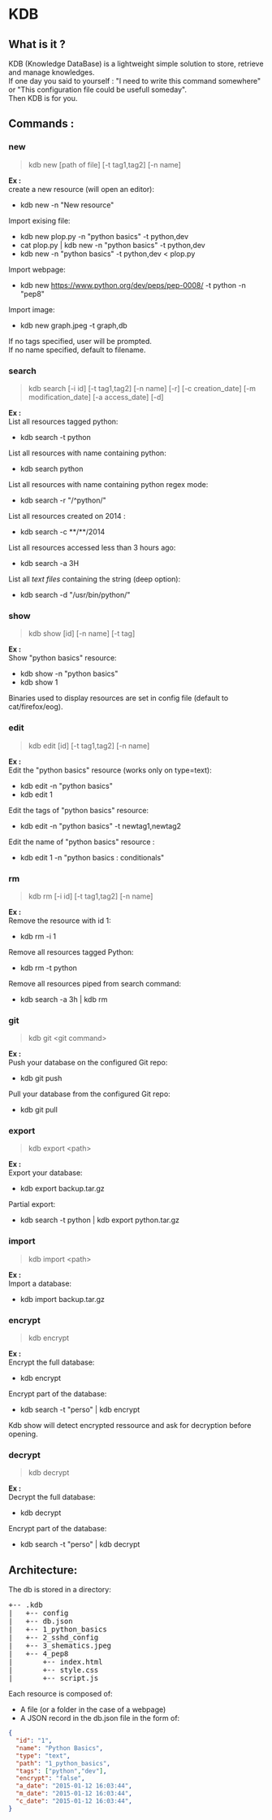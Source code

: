 **KDB**
===================

What is it ?
--------------
KDB (Knowledge DataBase) is a lightweight simple solution to store, retrieve and manage knowledges.   
If one day you said to yourself : "I need to write this command somewhere" or "This configuration file could be usefull someday".  
Then KDB is for you. 

Commands :
--------------

### new
>kdb new [path of file] [-t tag1,tag2] [-n name]

**Ex :**  
create a new resource (will open an editor):
 - kdb new -n "New resource"

Import exising file:
 - kdb new plop.py -n "python basics" -t python,dev
 - cat plop.py | kdb new -n "python basics" -t python,dev
 - kdb new -n "python basics" -t python,dev < plop.py

Import webpage:
 - kdb new https://www.python.org/dev/peps/pep-0008/ -t python -n "pep8"

Import image:
 - kdb new graph.jpeg -t graph,db

If no tags specified, user will be prompted.  
If no name specified, default to filename.  

### search
>kdb search [-i id] [-t tag1,tag2] [-n name] [-r] [-c creation_date] [-m modification_date] [-a access_date] [-d]

**Ex :**  
List all resources tagged python:
 - kdb search -t python

List all resources with name containing python:
 - kdb search python

List all resources with name containing python regex mode:
 - kdb search -r "/^python/"

List all resources created on 2014 :
 - kdb search -c \*\*/\*\*/2014

List all resources accessed less than 3 hours ago:
 - kdb search -a 3H  
 
List all *text files* containing the string (deep option):
 - kdb search -d "/usr/bin/python/"



### show
>kdb show [id] [-n name] [-t tag]

**Ex :**  
Show "python basics" resource:
 - kdb show -n "python basics"
 - kdb show 1  

Binaries used to display resources are set in config file (default to cat/firefox/eog).  

### edit
>kdb edit [id] [-t tag1,tag2] [-n name]

**Ex :**  
Edit the "python basics" resource (works only on type=text):
 - kdb edit -n "python basics"
 - kdb edit 1

Edit the tags of "python basics" resource:
 - kdb edit -n "python basics" -t newtag1,newtag2

Edit the name of "python basics" resource :
 - kdb edit 1 -n "python basics : conditionals"  

### rm 
>kdb rm [-i id] [-t tag1,tag2] [-n name]

**Ex :**  
Remove the resource with id 1:
 - kdb rm -i 1

Remove all resources tagged Python:
 - kdb rm -t python

Remove all resources piped from search command:
 - kdb search -a 3h | kdb rm  

### git 
>kdb git \<git command\>

**Ex :**  
Push your database on the configured Git repo:
 - kdb git push  
  
Pull your database from the configured Git repo:
 - kdb git pull   

### export
>kdb export \<path\>

**Ex :**  
Export your database:
 - kdb export backup.tar.gz

Partial export:
 - kdb search -t python | kdb export python.tar.gz   

### import
>kdb import \<path\>

**Ex :**   
Import a database:
 - kdb import backup.tar.gz  

### encrypt
>kdb encrypt 

**Ex :**   
Encrypt the full database:
 - kdb encrypt

Encrypt part of the database:
 - kdb search -t "perso" | kdb encrypt  

Kdb show will detect encrypted ressource and ask for decryption before opening.

### decrypt
>kdb decrypt 

**Ex :**   
Decrypt the full database:
 - kdb decrypt

Encrypt part of the database:
 - kdb search -t "perso" | kdb decrypt





Architecture:
--------------

The db is stored in a directory:
<pre>
+-- .kdb
|   +-- config
|   +-- db.json 
|   +-- 1_python_basics
|   +-- 2_sshd_config
|   +-- 3_shematics.jpeg
|   +-- 4_pep8
|       +-- index.html 
|       +-- style.css 
|       +-- script.js 
</pre>

Each resource is composed of:
 - A file (or a folder in the case of a webpage)
 - A JSON record in the db.json file in the form of:

```JSON
{
  "id": "1",
  "name": "Python Basics",
  "type": "text",
  "path": "1_python_basics",
  "tags": ["python","dev"],
  "encrypt": "false",
  "a_date": "2015-01-12 16:03:44",
  "m_date": "2015-01-12 16:03:44",
  "c_date": "2015-01-12 16:03:44",
}
```

